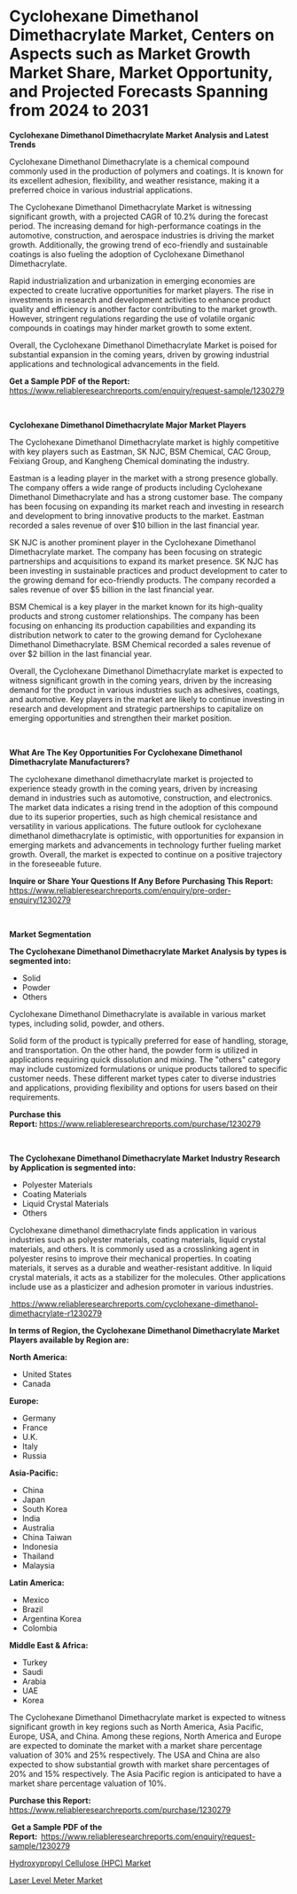 <p><h1>Cyclohexane Dimethanol Dimethacrylate Market, Centers on Aspects such as Market Growth Market Share, Market Opportunity, and Projected Forecasts Spanning from 2024 to 2031</h1></p><p><strong>Cyclohexane Dimethanol Dimethacrylate Market Analysis and Latest Trends</strong></p>
<p><p>Cyclohexane Dimethanol Dimethacrylate is a chemical compound commonly used in the production of polymers and coatings. It is known for its excellent adhesion, flexibility, and weather resistance, making it a preferred choice in various industrial applications.</p><p>The Cyclohexane Dimethanol Dimethacrylate Market is witnessing significant growth, with a projected CAGR of 10.2% during the forecast period. The increasing demand for high-performance coatings in the automotive, construction, and aerospace industries is driving the market growth. Additionally, the growing trend of eco-friendly and sustainable coatings is also fueling the adoption of Cyclohexane Dimethanol Dimethacrylate.</p><p>Rapid industrialization and urbanization in emerging economies are expected to create lucrative opportunities for market players. The rise in investments in research and development activities to enhance product quality and efficiency is another factor contributing to the market growth. However, stringent regulations regarding the use of volatile organic compounds in coatings may hinder market growth to some extent.</p><p>Overall, the Cyclohexane Dimethanol Dimethacrylate Market is poised for substantial expansion in the coming years, driven by growing industrial applications and technological advancements in the field.</p></p>
<p><strong>Get a Sample PDF of the Report:&nbsp;</strong> <a href="https://www.reliableresearchreports.com/enquiry/request-sample/1230279">https://www.reliableresearchreports.com/enquiry/request-sample/1230279</a></p>
<p>&nbsp;</p>
<p><strong>Cyclohexane Dimethanol Dimethacrylate Major Market Players</strong></p>
<p><p>The Cyclohexane Dimethanol Dimethacrylate market is highly competitive with key players such as Eastman, SK NJC, BSM Chemical, CAC Group, Feixiang Group, and Kangheng Chemical dominating the industry. </p><p>Eastman is a leading player in the market with a strong presence globally. The company offers a wide range of products including Cyclohexane Dimethanol Dimethacrylate and has a strong customer base. The company has been focusing on expanding its market reach and investing in research and development to bring innovative products to the market. Eastman recorded a sales revenue of over $10 billion in the last financial year.</p><p>SK NJC is another prominent player in the Cyclohexane Dimethanol Dimethacrylate market. The company has been focusing on strategic partnerships and acquisitions to expand its market presence. SK NJC has been investing in sustainable practices and product development to cater to the growing demand for eco-friendly products. The company recorded a sales revenue of over $5 billion in the last financial year.</p><p>BSM Chemical is a key player in the market known for its high-quality products and strong customer relationships. The company has been focusing on enhancing its production capabilities and expanding its distribution network to cater to the growing demand for Cyclohexane Dimethanol Dimethacrylate. BSM Chemical recorded a sales revenue of over $2 billion in the last financial year.</p><p>Overall, the Cyclohexane Dimethanol Dimethacrylate market is expected to witness significant growth in the coming years, driven by the increasing demand for the product in various industries such as adhesives, coatings, and automotive. Key players in the market are likely to continue investing in research and development and strategic partnerships to capitalize on emerging opportunities and strengthen their market position.</p></p>
<p>&nbsp;</p>
<p><strong>What Are The Key Opportunities For Cyclohexane Dimethanol Dimethacrylate Manufacturers?</strong></p>
<p><p>The cyclohexane dimethanol dimethacrylate market is projected to experience steady growth in the coming years, driven by increasing demand in industries such as automotive, construction, and electronics. The market data indicates a rising trend in the adoption of this compound due to its superior properties, such as high chemical resistance and versatility in various applications. The future outlook for cyclohexane dimethanol dimethacrylate is optimistic, with opportunities for expansion in emerging markets and advancements in technology further fueling market growth. Overall, the market is expected to continue on a positive trajectory in the foreseeable future.</p></p>
<p><strong>Inquire or Share Your Questions If Any Before Purchasing This Report:</strong> <a href="https://www.reliableresearchreports.com/enquiry/pre-order-enquiry/1230279">https://www.reliableresearchreports.com/enquiry/pre-order-enquiry/1230279</a></p>
<p>&nbsp;</p>
<p><strong>Market Segmentation</strong></p>
<p><strong>The Cyclohexane Dimethanol Dimethacrylate Market Analysis by types is segmented into:</strong></p>
<p><ul><li>Solid</li><li>Powder</li><li>Others</li></ul></p>
<p><p>Cyclohexane Dimethanol Dimethacrylate is available in various market types, including solid, powder, and others. </p><p>Solid form of the product is typically preferred for ease of handling, storage, and transportation. On the other hand, the powder form is utilized in applications requiring quick dissolution and mixing. The "others" category may include customized formulations or unique products tailored to specific customer needs. These different market types cater to diverse industries and applications, providing flexibility and options for users based on their requirements.</p></p>
<p><strong>Purchase this Report:&nbsp;</strong><a href="https://www.reliableresearchreports.com/purchase/1230279">https://www.reliableresearchreports.com/purchase/1230279</a></p>
<p>&nbsp;</p>
<p><strong>The Cyclohexane Dimethanol Dimethacrylate Market Industry Research by Application is segmented into:</strong></p>
<p><ul><li>Polyester Materials</li><li>Coating Materials</li><li>Liquid Crystal Materials</li><li>Others</li></ul></p>
<p><p>Cyclohexane dimethanol dimethacrylate finds application in various industries such as polyester materials, coating materials, liquid crystal materials, and others. It is commonly used as a crosslinking agent in polyester resins to improve their mechanical properties. In coating materials, it serves as a durable and weather-resistant additive. In liquid crystal materials, it acts as a stabilizer for the molecules. Other applications include use as a plasticizer and adhesion promoter in various industries.</p></p>
<p><a href="https://www.reliableresearchreports.com/cyclohexane-dimethanol-dimethacrylate-r1230279">&nbsp;https://www.reliableresearchreports.com/cyclohexane-dimethanol-dimethacrylate-r1230279</a></p>
<p><strong>In terms of Region, the Cyclohexane Dimethanol Dimethacrylate Market Players available by Region are:</strong></p>
<p>
    <p> <strong> North America: </strong>
        <ul>
            <li>United States</li>
            <li>Canada</li>
        </ul>
        </p> 
    <p> <strong> Europe: </strong>
        <ul>
            <li>Germany</li>
            <li>France</li>
            <li>U.K.</li>
            <li>Italy</li>
            <li>Russia</li>
        </ul>
        </p> 
    <p> <strong> Asia-Pacific: </strong>
        <ul>
            <li>China</li>
            <li>Japan</li>
            <li>South Korea</li>
            <li>India</li>
            <li>Australia</li>
            <li>China Taiwan</li>
            <li>Indonesia</li>
            <li>Thailand</li>
            <li>Malaysia</li>
        </ul>
        </p> 
    <p> <strong> Latin America: </strong>
        <ul>
            <li>Mexico</li>
            <li>Brazil</li>
            <li>Argentina Korea</li>
            <li>Colombia</li>
        </ul>
        </p> 
    <p> <strong> Middle East & Africa: </strong>
        <ul>
            <li>Turkey</li>
            <li>Saudi</li>
            <li>Arabia</li>
            <li>UAE</li>
            <li>Korea</li>
        </ul>
    </p>
    </p>
<p><p>The Cyclohexane Dimethanol Dimethacrylate market is expected to witness significant growth in key regions such as North America, Asia Pacific, Europe, USA, and China. Among these regions, North America and Europe are expected to dominate the market with a market share percentage valuation of 30% and 25% respectively. The USA and China are also expected to show substantial growth with market share percentages of 20% and 15% respectively. The Asia Pacific region is anticipated to have a market share percentage valuation of 10%.</p></p>
<p><strong>Purchase this Report: </strong><a href="https://www.reliableresearchreports.com/purchase/1230279">https://www.reliableresearchreports.com/purchase/1230279</a></p>
<p>&nbsp;<strong>Get a Sample PDF of the Report:&nbsp;&nbsp;</strong><a href="https://www.reliableresearchreports.com/enquiry/request-sample/1230279">https://www.reliableresearchreports.com/enquiry/request-sample/1230279</a></p>
<p><strong></strong></p>
<p><p><a href="https://github.com/mbisetmhermsr/Market-Research-Report-List-3/blob/main/hydroxypropyl-cellulose-hpc-market.md">Hydroxypropyl Cellulose (HPC) Market</a></p><p><a href="https://view.publitas.com/reportprime-1/insights-into-the-laser-level-meter-industry-market-financial-status-market-size-and-revenue-analysis-up-to-2031/">Laser Level Meter Market</a></p></p>
